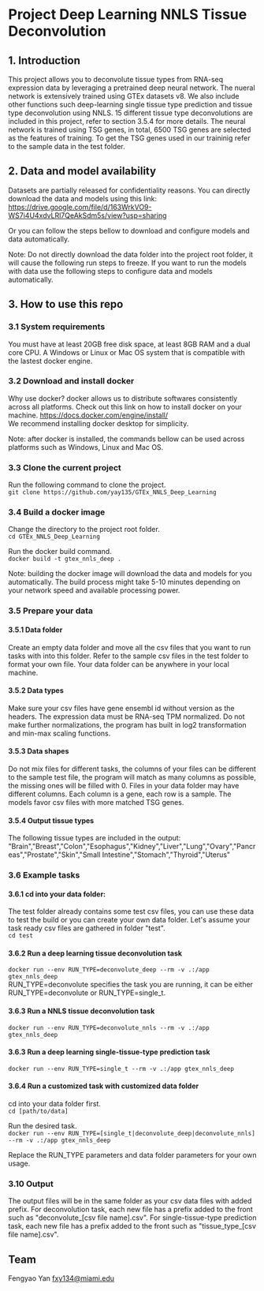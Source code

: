 # Project Deep Learning NNLS Tissue Deconvolution
## 1. Introduction
This project allows you to deconvolute tissue types from RNA-seq expression data by leveraging a pretrained deep neural network.
The nueral network is extensively trained using GTEx datasets v8.
We also include other functions such deep-learning single tissue type prediction and tissue type deconvolution using NNLS.
15 different tissue type deconvolutions are included in this project, refer to section 3.5.4 for more details. 
The neural network is trained using TSG genes, in total, 6500 TSG genes are selected as the features of training. To get the TSG genes used in our traininig refer to the sample data in the test folder. 


## 2. Data and model availability
Datasets are partially released for confidentiality reasons. You can directly download the data and models using this link:
https://drive.google.com/file/d/163WrkVO9-WS7i4U4xdvLRl7QeAkSdm5s/view?usp=sharing  

Or you can follow the steps bellow to download and configure models and data automatically.

Note: Do not directly download the data folder into the project root folder, it will cause the following run steps to freeze. If you want to run the models with data use the following steps to configure data and models automatically.

## 3. How to use this repo
### 3.1 System requirements
You must have at least 20GB free disk space, at least 8GB RAM and a dual core CPU.
A Windows or Linux or Mac OS system that is compatible with the lastest docker engine.

### 3.2 Download and install docker
Why use docker? docker allows us to distribute softwares consistently across all platforms. Check out this link on how to install docker on your machine.
https://docs.docker.com/engine/install/  
We recommend installing docker desktop for simplicity.

Note: after docker is installed, the commands bellow can be used across platforms such as Windows, Linux and Mac OS.

### 3.3 Clone the current project
Run the following command to clone the project.  
``git clone https://github.com/yay135/GTEx_NNLS_Deep_Learning``  
### 3.4 Build a docker image 
Change the directory to the project root folder.  
``cd GTEx_NNLS_Deep_Learning``  

Run the docker build command.  
``docker build -t gtex_nnls_deep .``  

Note: building the docker image will download the data and models for you automatically. The build process might take 5-10 minutes depending on your network speed and available processing power.

### 3.5 Prepare your data
#### 3.5.1 Data folder
Create an empty data folder and move all the csv files that you want to run tasks with into this folder. Refer to the sample csv files in the test folder to format your own file. Your data folder can be anywhere in your local machine.

#### 3.5.2 Data types
Make sure your csv files have gene ensembl id without version as the headers. The expression data must be RNA-seq TPM normalized. Do not make further normalizations, the program has built in log2 transformation and min-max scaling functions.

#### 3.5.3 Data shapes
Do not mix files for different tasks, the columns of your files can be different to the sample test file, the program will match as many columns as possible, the missing ones will be filled with 0. Files in your data folder may have different columns. Each column is a gene, each row is a sample. 
The models favor csv files with more matched TSG genes.

#### 3.5.4 Output tissue types
The following tissue types are included in the output:
"Brain","Breast","Colon","Esophagus","Kidney","Liver","Lung","Ovary","Pancreas","Prostate","Skin","Small Intestine","Stomach","Thyroid","Uterus"

### 3.6 Example tasks

#### 3.6.1 cd into your data folder:
The test folder already contains some test csv files, you can use these data to test the build or you can create your own data folder.
Let's assume your task ready csv files are gathered in folder "test".  
``cd test``  

#### 3.6.2 Run a deep learning tissue deconvolution task
``docker run --env RUN_TYPE=deconvolute_deep --rm -v .:/app gtex_nnls_deep``  
RUN_TYPE=deconvolute specifies the task you are running, it can be either RUN_TYPE=deconvolute or RUN_TYPE=single_t.
#### 3.6.3 Run a NNLS tissue deconvolution task
``docker run --env RUN_TYPE=deconvolute_nnls --rm -v .:/app gtex_nnls_deep``  
#### 3.6.3 Run a deep learning single-tissue-type prediction task
``docker run --env RUN_TYPE=single_t --rm -v .:/app gtex_nnls_deep``    
#### 3.6.4 Run a customized task with customized data folder
cd into your data folder first.  
``cd [path/to/data]``  

Run the desired task.  
``docker run --env RUN_TYPE=[single_t|deconvolute_deep|deconvolute_nnls] --rm -v .:/app gtex_nnls_deep``  

Replace the RUN_TYPE parameters and data folder parameters for your own usage.
### 3.10 Output
The output files will be in the same folder as your csv data files with added prefix.
For deconvolution task, each new file has a prefix added to the front such as "deconvolute_[csv file name].csv".
For single-tissue-type prediction task, each new file has a prefix added to the front such as "tissue_type_[csv file name].csv".

## Team
Fengyao Yan fxy134@miami.edu 